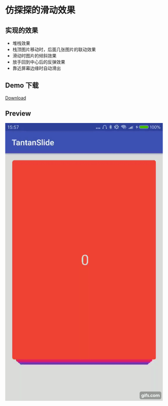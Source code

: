 # 仿探探的滑动效果

## 实现的效果
  - 堆栈效果
  - 栈顶图片移动时，后面几张图片的联动效果
  - 滑动时图片的倾斜效果
  - 放手回到中心后的反弹效果 
  - 靠近屏幕边缘时自动滑出
  
## Demo 下载
[Download](https://github.com/lct8712/TantanSlide/blob/master/downloads/tantan-demo.apk)

## Preview
![Preview](https://github.com/lct8712/TantanSlide/blob/master/downloads/screen_video.gif)
